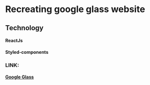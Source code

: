  # Recreating google glass website
 
 ## Technology
 
 #### ReactJs
 #### Styled-components
 
 ### LINK:
 #### [Google Glass](https://marcosdid.github.io/GoogleGlassReact/)
